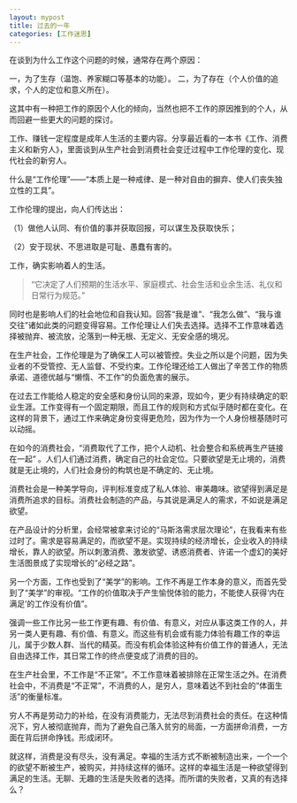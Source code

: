 ```yaml
---
layout: mypost
title: 过去的一年
categories: [工作迷思]
---
```


在谈到为什么工作这个问题的时候，通常存在两个原因：

一，为了生存（温饱、养家糊口等基本的功能）。
二，为了存在（个人价值的追求，个人的定位和意义所在）。

这其中有一种把工作的原因个人化的倾向，当然也把不工作的原因推到的个人，从而回避一些更大的问题的探讨。

工作、赚钱一定程度是成年人生活的主要内容。分享最近看的一本书《工作、消费主义和新穷人》，里面谈到从生产社会到消费社会变迁过程中工作伦理的变化、现代社会的新穷人。

什么是“工作伦理”——“本质上是一种戒律、是一种对自由的摒弃、使人们丧失独立性的工具”。

工作伦理的提出，向人们传达出：

（1）做他人认同、有价值的事并获取回报，可以谋生及获取快乐；

（2）安于现状、不思进取是可耻、愚蠢有害的。

工作，确实影响着人的生活。

> “它决定了人们预期的生活水平、家庭模式、社会生活和业余生活、礼仪和日常行为规范。” 

同时也是影响人们的社会地位和自我认知。回答“我是谁”、“我怎么做”、“我与谁交往”诸如此类的问题变得容易。工作伦理让人们失去选择。选择不工作意味着选择被抛弃、被流放，沦落到一种无根、无定义、无安全感的境况。

在生产社会，工作伦理是为了确保工人可以被管控。失业之所以是个问题，因为失业者的不受管控、无人监督、不受约束。工作伦理还给工人做出了辛苦工作的物质承诺、道德优越与“懒惰、不工作”的负面危害的展示。

在过去工作能给人稳定的安全感和身份认同的来源，现如今，更少有持续确定的职业生涯。工作变得有一个固定期限，而且工作的规则和方式似乎随时都在变化。在这样的背景下，通过工作来确定身份变得更危险，因为作为一个人身份根基随时可以动摇。

在如今的消费社会，“消费取代了工作，把个人动机、社会整合和系统再生产链接在一起” 。人们人们通过消费，确定自己的社会定位。只要欲望是无止境的，消费就是无止境的，人们社会身份的构筑也是不确定的、无止境。

消费社会是一种美学导向，评判标准变成了私人体验、审美趣味。欲望得到满足是消费所追求的目标。消费社会制造的产品，与其说是满足人的需求，不如说是满足欲望。

在产品设计的分析里，会经常被拿来讨论的“马斯洛需求层次理论”，在我看来有些过时了。需求是容易满足的，而欲望不是。实现持续的经济增长，企业收入的持续增长，靠人的欲望。所以刺激消费、激发欲望、诱惑消费者、许诺一个虚幻的美好生活图景成了实现增长的“必经之路”。

另一个方面，工作也受到了“美学”的影响。工作不再是工作本身的意义，而首先受到了“美学”的审视。“工作的价值取决于产生愉悦体验的能力，不能使人获得‘内在满足’的工作没有价值”。

强调一些工作比另一些工作更有趣、有价值、有意义，对应从事这类工作的人，并另一类人更有趣、有价值、有意义。而这些有机会或有能力体验有趣工作的幸运儿，属于少数人群、当代的精英。而没有机会体验这种有价值工作的普通人，无法自由选择工作，其日常工作的终点便变成了消费的目的。

在生产社会里，不工作是“不正常”。不工作意味着被排除在正常生活之外。在消费社会中，不消费是“不正常”，不消费的人，是穷人，意味着达不到社会的“体面生活”的衡量标准。

穷人不再是劳动力的补给，在没有消费能力，无法尽到消费社会的责任。在这种情况下，穷人被彻底抛弃，而为了避免自己落入贫穷的局面，一方面拼命消费，一方面在背后拼命挣钱。形成闭环。

就这样，消费是没有尽头，没有满足。幸福的生活方式不断被制造出来，一个一个的欲望不断被生产，被购买，并持续这样的循环。这样的幸福生活是一种欲望得到满足的生活。无聊、无趣的生活是失败者的选择。而所谓的失败者，又真的有选择么？